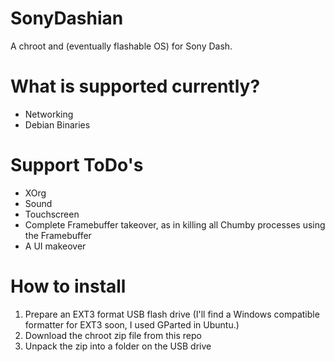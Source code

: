 # SonyDashian
A chroot and (eventually flashable OS) for Sony Dash.

# What is supported currently?
- Networking
- Debian Binaries

# Support ToDo's
- XOrg
- Sound
- Touchscreen
- Complete Framebuffer takeover, as in killing all Chumby processes using the Framebuffer
- A UI makeover

# How to install
1. Prepare an EXT3 format USB flash drive (I'll find a Windows compatible formatter for EXT3 soon, I used GParted in Ubuntu.)
2. Download the chroot zip file from this repo
3. Unpack the zip into a folder on the USB drive
